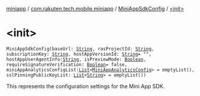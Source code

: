 [miniapp](../../index.md) / [com.rakuten.tech.mobile.miniapp](../index.md) / [MiniAppSdkConfig](index.md) / [&lt;init&gt;](./-init-.md)

# &lt;init&gt;

`MiniAppSdkConfig(baseUrl: `[`String`](https://kotlinlang.org/api/latest/jvm/stdlib/kotlin/-string/index.html)`, rasProjectId: `[`String`](https://kotlinlang.org/api/latest/jvm/stdlib/kotlin/-string/index.html)`, subscriptionKey: `[`String`](https://kotlinlang.org/api/latest/jvm/stdlib/kotlin/-string/index.html)`, hostAppVersionId: `[`String`](https://kotlinlang.org/api/latest/jvm/stdlib/kotlin/-string/index.html)` = "", hostAppUserAgentInfo: `[`String`](https://kotlinlang.org/api/latest/jvm/stdlib/kotlin/-string/index.html)`, isPreviewMode: `[`Boolean`](https://kotlinlang.org/api/latest/jvm/stdlib/kotlin/-boolean/index.html)`, requireSignatureVerification: `[`Boolean`](https://kotlinlang.org/api/latest/jvm/stdlib/kotlin/-boolean/index.html)` = false, miniAppAnalyticsConfigList: `[`List`](https://kotlinlang.org/api/latest/jvm/stdlib/kotlin.collections/-list/index.html)`<`[`MiniAppAnalyticsConfig`](../../com.rakuten.tech.mobile.miniapp.analytics/-mini-app-analytics-config/index.md)`> = emptyList(), sslPinningPublicKeyList: `[`List`](https://kotlinlang.org/api/latest/jvm/stdlib/kotlin.collections/-list/index.html)`<`[`String`](https://kotlinlang.org/api/latest/jvm/stdlib/kotlin/-string/index.html)`> = emptyList())`

This represents the configuration settings for the Mini App SDK.

